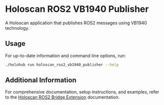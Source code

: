 # Holoscan ROS2 VB1940 Publisher

A Holoscan application that publishes ROS2 messages using VB1940 technology.

## Usage

For up-to-date information and command line options, run:
```bash
./holohub run holoscan_ros2_vb1940_publisher --help
```

## Additional Information

For comprehensive documentation, setup instructions, and examples, refer to the [Holoscan ROS2 Bridge Extension](../../../../operators/holoscan_ros2/README.md) documentation.
